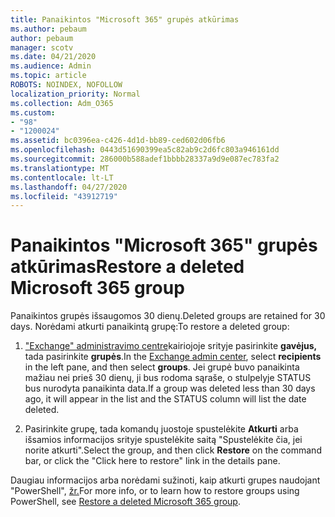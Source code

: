 ```yaml
---
title: Panaikintos "Microsoft 365" grupės atkūrimas
ms.author: pebaum
author: pebaum
manager: scotv
ms.date: 04/21/2020
ms.audience: Admin
ms.topic: article
ROBOTS: NOINDEX, NOFOLLOW
localization_priority: Normal
ms.collection: Adm_O365
ms.custom:
- "98"
- "1200024"
ms.assetid: bc0396ea-c426-4d1d-bb89-ced602d06fb6
ms.openlocfilehash: 0443d51690399ea5c82ab9c2d6fc803a946161dd
ms.sourcegitcommit: 286000b588adef1bbbb28337a9d9e087ec783fa2
ms.translationtype: MT
ms.contentlocale: lt-LT
ms.lasthandoff: 04/27/2020
ms.locfileid: "43912719"
---
```

# <a name="restore-a-deleted-microsoft-365-group"></a><span data-ttu-id="a9d68-102">Panaikintos "Microsoft 365" grupės atkūrimas</span><span class="sxs-lookup"><span data-stu-id="a9d68-102">Restore a deleted Microsoft 365 group</span></span>

<span data-ttu-id="a9d68-103">Panaikintos grupės išsaugomos 30 dienų.</span><span class="sxs-lookup"><span data-stu-id="a9d68-103">Deleted groups are retained for 30 days.</span></span> <span data-ttu-id="a9d68-104">Norėdami atkurti panaikintą grupę:</span><span class="sxs-lookup"><span data-stu-id="a9d68-104">To restore a deleted group:</span></span>
  
1. <span data-ttu-id="a9d68-105">["Exchange" administravimo centre](https://outlook.office365.com/ecp/)kairiojoje srityje pasirinkite **gavėjus,** tada pasirinkite **grupės**.</span><span class="sxs-lookup"><span data-stu-id="a9d68-105">In the [Exchange admin center](https://outlook.office365.com/ecp/), select **recipients** in the left pane, and then select **groups**.</span></span> <span data-ttu-id="a9d68-106">Jei grupė buvo panaikinta mažiau nei prieš 30 dienų, ji bus rodoma sąraše, o stulpelyje STATUS bus nurodyta panaikinta data.</span><span class="sxs-lookup"><span data-stu-id="a9d68-106">If a group was deleted less than 30 days ago, it will appear in the list and the STATUS column will list the date deleted.</span></span>

2. <span data-ttu-id="a9d68-107">Pasirinkite grupę, tada komandų juostoje spustelėkite **Atkurti** arba išsamios informacijos srityje spustelėkite saitą "Spustelėkite čia, jei norite atkurti".</span><span class="sxs-lookup"><span data-stu-id="a9d68-107">Select the group, and then click **Restore** on the command bar, or click the "Click here to restore" link in the details pane.</span></span>

<span data-ttu-id="a9d68-108">Daugiau informacijos arba norėdami sužinoti, kaip atkurti grupes naudojant "PowerShell", [žr.](https://go.microsoft.com/fwlink/?linkid=867802)</span><span class="sxs-lookup"><span data-stu-id="a9d68-108">For more info, or to learn how to restore groups using PowerShell, see [Restore a deleted Microsoft 365 group](https://go.microsoft.com/fwlink/?linkid=867802).</span></span>
  